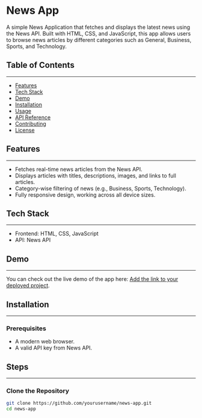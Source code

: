 # News App
A simple News Application that fetches and displays the latest news using the News API. Built with HTML, CSS, and JavaScript, this app allows users to browse news articles by different categories such as General, Business, Sports, and Technology.


## Table of Contents
-----------------
* [Features](#features)
* [Tech Stack](#tech-stack)
* [Demo](#demo)
* [Installation](#installation)
* [Usage](#usage)
* [API Reference](#api-reference)
* [Contributing](#contributing)
* [License](#license)


## Features
-----------

* Fetches real-time news articles from the News API.
* Displays articles with titles, descriptions, images, and links to full articles.
* Category-wise filtering of news (e.g., Business, Sports, Technology).
* Fully responsive design, working across all device sizes.


## Tech Stack
------------

* Frontend: HTML, CSS, JavaScript
* API: News API


## Demo
-----

You can check out the live demo of the app here: [Add the link to your deployed project](#).


## Installation
------------

### Prerequisites

* A modern web browser.
* A valid API key from News API.

## Steps
------------

### Clone the Repository

```bash
git clone https://github.com/yourusername/news-app.git
cd news-app
